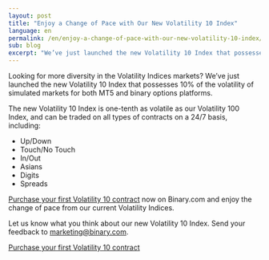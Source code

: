 ```yaml
---
layout: post
title: "Enjoy a Change of Pace with Our New Volatility 10 Index"
language: en
permalink: /en/enjoy-a-change-of-pace-with-our-new-volatility-10-index/
sub: blog
excerpt: "We’ve just launched the new Volatility 10 Index that possesses 10% of the volatility of simulated markets for both MT5 and binary options platforms..."
---
```

Looking for more diversity in the Volatility Indices markets? We’ve just launched the new Volatility 10 Index that possesses 10% of the volatility of simulated markets for both MT5 and binary options platforms.

The new Volatility 10 Index is one-tenth as volatile as our Volatility 100 Index, and can be traded on all types of contracts on a 24/7 basis, including:

<ul class="bullet">
<li>Up/Down</li>
<li>Touch/No Touch</li>
<li>In/Out</li>
<li>Asians</li>
<li>Digits</li>
<li>Spreads</li>
</ul>

<a href="http://info.binary.com/2eHCg2o">Purchase your first Volatility 10 contract</a> now on Binary.com and enjoy the change of pace from our current Volatility Indices.

Let us know what you think about our new Volatility 10 Index. Send your feedback to <a href="mailto:marketing@binary.com">marketing@binary.com</a>.

<p class="p--action"><a class="button" href="http://info.binary.com/2eHCg2o"><span>Purchase your first Volatility 10 contract</span></a></p>




